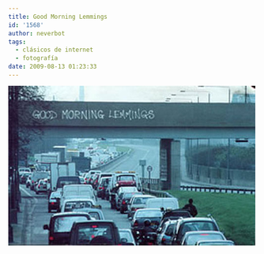 ```yaml
---
title: Good Morning Lemmings
id: '1568'
author: neverbot
tags:
  - clásicos de internet
  - fotografía
date: 2009-08-13 01:23:33
---
```


![Good morning lemmings](./good-morning-lemmings/Good-morning-lemmings.jpg "Good morning lemmings")
